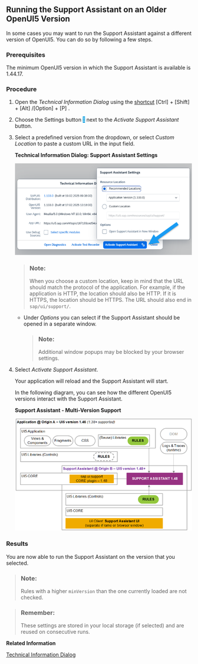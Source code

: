<!-- loio473201b547734e0eb66612df5bae8553 -->

<link rel="stylesheet" type="text/css" href="../css/sap-icons.css"/>

## Running the Support Assistant on an Older OpenUI5 Version

In some cases you may want to run the Support Assistant against a different version of OpenUI5. You can do so by following a few steps.



<a name="loio473201b547734e0eb66612df5bae8553__prereq_jhq_pbl_n1b"/>

### Prerequisites

The minimum OpenUI5 version in which the Support Assistant is available is 1.44.17.



<a name="loio473201b547734e0eb66612df5bae8553__steps_efg_dsc_sz"/>

### Procedure

1.  Open the *Technical Information Dialog* using the [shortcut](../02_Read-Me-First/keyboard-shortcuts-for-openui5-tools-154844c.md) [Ctrl\] + [Shift\] + [Alt\] /[Option\] + [P\] .

2.  Choose the Settings button <span style="color:#ffffff;"><span style="background-color:#009de0;"><span class="SAP-icons-V5"></span></span></span> next to the *Activate Support Assistant* button.

3.  Select a predefined version from the dropdown, or select *Custom Location* to paste a custom URL in the input field.

      
      
    **Technical Information Dialog: Support Assistant Settings**

    ![](images/loio76e6ee08329741b895ec64627d96702e_Source1.png "Technical Information Dialog: Support Assistant Settings")

    > ### Note:  
    > When you choose a custom location, keep in mind that the URL should match the protocol of the application. For example, if the application is HTTP, the location should also be HTTP. If it is HTTPS, the location should be HTTPS. The URL should also end in `sap/ui/support/`.

    -   Under *Options* you can select if the Support Assistant should be opened in a separate window.

        > ### Note:  
        > Additional window popups may be blocked by your browser settings.


4.  Select *Activate Support Assistant*.

    Your application will reload and the Support Assistant will start.

    In the following diagram, you can see how the different OpenUI5 versions interact with the Support Assistant.

      
      
    **Support Assistant - Multi-Version Support**

    ![](images/loiof976dcdee0de41fd957fc8c672356d17_LowRes.png "Support Assistant - Multi-Version Support")




<a name="loio473201b547734e0eb66612df5bae8553__result_lcv_jxc_sz"/>

### Results

You are now able to run the Support Assistant on the version that you selected.

> ### Note:  
> Rules with a higher `minVersion` than the one currently loaded are not checked.

> ### Remember:  
> These settings are stored in your local storage \(if selected\) and are reused on consecutive runs.

**Related Information**  


[Technical Information Dialog](technical-information-dialog-616a3ef.md#loio616a3ef07f554e20a3adf749c11f64e9 "The Technical Information dialog shows details of the OpenUI5 version currently being used in an app built with OpenUI5. You can use the Technical Information dialog to enable debug resources and open additional support tools to debug your app.")

